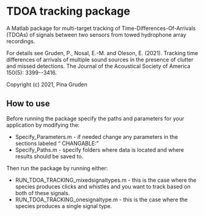 # TDOA tracking package

A Matlab package for multi-target tracking of Time-Differences-Of-Arrivals (TDOAs) of signals between two sensors from towed hydrophone array recordings.

For details see Gruden, P.,  Nosal, E.-M. and Oleson, E. (2021). Tracking time differences of arrivals of multiple sound sources in the presence of clutter and missed detections. The Journal of the Acoustical Society of America  150(5): 3399--3416.

Copyright (c) 2021, Pina Gruden


## How to use

Before running the package specify the paths and parameters for your application by modifying the: 
- Specify_Parameters.m - if needed change any parameters in the sections labeled “ CHANGABLE:” 
- Specify_Paths.m - specify folders where data is located and where results should be saved to.


Then run the package by running either:
- RUN_TDOA_TRACKING_mixedsignaltypes.m - this is the case where the species produces clicks and whistles and you want to track based on both of these signals.
- RUN_TDOA_TRACKING_onesignaltype.m - this is the case where the species produces a single signal type.  
